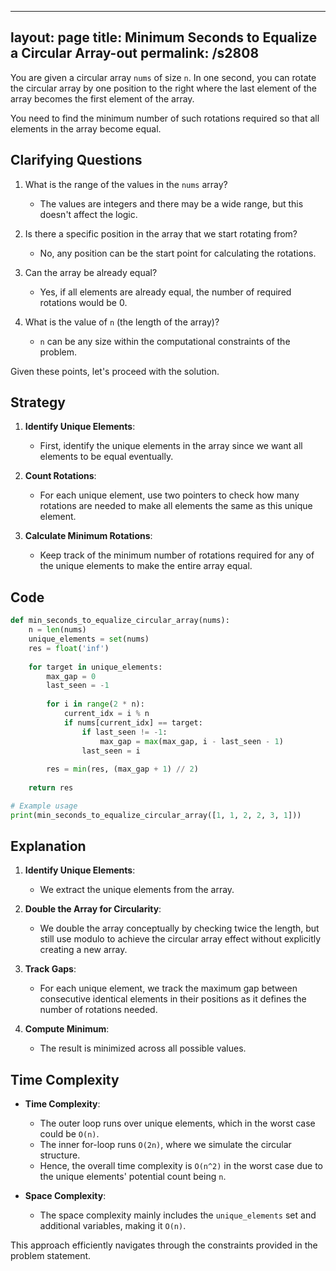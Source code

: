 
---
layout: page
title:  Minimum Seconds to Equalize a Circular Array-out
permalink: /s2808
---

You are given a circular array `nums` of size `n`. In one second, you can rotate the circular array by one position to the right where the last element of the array becomes the first element of the array.

You need to find the minimum number of such rotations required so that all elements in the array become equal. 

## Clarifying Questions

1. What is the range of the values in the `nums` array?
   - The values are integers and there may be a wide range, but this doesn't affect the logic.
  
2. Is there a specific position in the array that we start rotating from?
   - No, any position can be the start point for calculating the rotations.

3. Can the array be already equal?
   - Yes, if all elements are already equal, the number of required rotations would be 0.

4. What is the value of `n` (the length of the array)?
   - `n` can be any size within the computational constraints of the problem.

Given these points, let's proceed with the solution.

## Strategy

1. **Identify Unique Elements**:
   - First, identify the unique elements in the array since we want all elements to be equal eventually.

2. **Count Rotations**:
   - For each unique element, use two pointers to check how many rotations are needed to make all elements the same as this unique element.
   
3. **Calculate Minimum Rotations**:
   - Keep track of the minimum number of rotations required for any of the unique elements to make the entire array equal.

## Code

```python
def min_seconds_to_equalize_circular_array(nums):
    n = len(nums)
    unique_elements = set(nums)
    res = float('inf')
    
    for target in unique_elements:
        max_gap = 0
        last_seen = -1
        
        for i in range(2 * n):
            current_idx = i % n
            if nums[current_idx] == target:
                if last_seen != -1:
                    max_gap = max(max_gap, i - last_seen - 1)
                last_seen = i
        
        res = min(res, (max_gap + 1) // 2)
    
    return res

# Example usage
print(min_seconds_to_equalize_circular_array([1, 1, 2, 2, 3, 1]))
```

## Explanation

1. **Identify Unique Elements**:
   - We extract the unique elements from the array.

2. **Double the Array for Circularity**:
   - We double the array conceptually by checking twice the length, but still use modulo to achieve the circular array effect without explicitly creating a new array.

3. **Track Gaps**:
   - For each unique element, we track the maximum gap between consecutive identical elements in their positions as it defines the number of rotations needed.

4. **Compute Minimum**:
   - The result is minimized across all possible values.

## Time Complexity

- **Time Complexity**:
  - The outer loop runs over unique elements, which in the worst case could be `O(n)`.
  - The inner for-loop runs `O(2n)`, where we simulate the circular structure.
  - Hence, the overall time complexity is `O(n^2)` in the worst case due to the unique elements' potential count being `n`.

- **Space Complexity**:
  - The space complexity mainly includes the `unique_elements` set and additional variables, making it `O(n)`.

This approach efficiently navigates through the constraints provided in the problem statement.